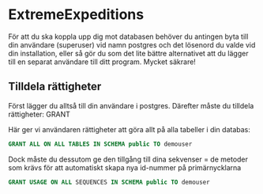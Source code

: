 # ExtremeExpeditions
För att du ska koppla upp dig mot databasen behöver du antingen byta till din användare (superuser) vid namn postgres och det lösenord du valde vid din installation, eller så gör du som det lite bättre alternativet att du lägger till en separat användare till ditt program. Mycket säkrare!

## Tilldela rättigheter
Först lägger du alltså till din användare i postgres. Därefter måste du tilldela rättigheter: GRANT

Här ger vi användaren rättigheter att göra allt på alla tabeller i din databas:
```sql 
GRANT ALL ON ALL TABLES IN SCHEMA public TO demouser
```

Dock måste du dessutom ge den tillgång till dina sekvenser = de metoder som krävs för att automatiskt skapa nya id-nummer på primärnycklarna
```sql
GRANT USAGE ON ALL SEQUENCES IN SCHEMA public TO demouser
```
